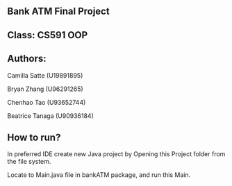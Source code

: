 ## Bank ATM Final Project

## Class: CS591 OOP


## Authors:


Camilla Satte (U19891895)

Bryan Zhang (U96291265)

Chenhao Tao (U93652744)

Beatrice Tanaga (U90936184)


## How to run?

In preferred IDE create new Java project by Opening this Project folder from the file system.

Locate to Main.java file in bankATM package, and run this Main.
